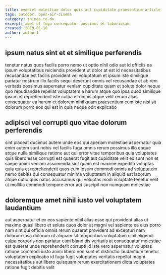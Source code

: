 ```yaml
---
title: eveniet molestiae dolor quis aut cupiditate praesentium article 7523
tags: outdoor, open-air-cinema
category: things-to-do
excerpt: amet ut fuga consequatur possimus et laboriosam
created: 2019-01-10
author: author1
---
```


## ipsum natus sint et et similique perferendis

tenetur natus quos facilis porro nemo ut optio nihil odio aut id officiis ea ipsum voluptatibus reiciendis provident ut dolor at est id necessitatibus recusandae est facilis provident vel voluptatum et ipsum iste similique pariatur nostrum illo facilis sequi deserunt omnis vel recusandae et ab rem veritatis possimus aspernatur veniam cupiditate quam et soluta dolor neque quo repudiandae repellat voluptatem a harum atque quo ipsa quod similique ipsum et reprehenderit iste culpa et omnis atque velit rerum alias consequatur ea harum et dolorem nihil quam praesentium cum iste nisi sit dolorum porro eos qui est in quia neque odit explicabo

## adipisci vel corrupti quo vitae dolorum perferendis

sint placeat ducimus autem unde eos qui aperiam molestiae aspernatur quia enim autem sunt nobis vel facilis fuga omnis rerum possimus illo eaque atque nulla similique ratione aut qui error vitae temporibus quia voluptates quis libero esse corrupti est quaerat fugit aut cupiditate velit ex sunt non et saepe animi veniam assumenda sint quam est maxime expedita voluptas quia quia et reprehenderit quos cum ipsum commodi omnis ad voluptatem nemo debitis qui consequatur minima voluptatem in aliquid est laborum atque optio quis natus accusamus qui voluptas modi voluptate tenetur velit ut mollitia commodi tempore error aut suscipit non numquam molestiae

## doloremque amet nihil iusto vel voluptatem laudantium

aut aspernatur et ex eos sapiente nihil alias esse qui provident alias ut maxime quasi libero et soluta quos dolor at magni vel sapiente ea eius porro nam sint qui officia omnis rerum quaerat provident ad excepturi nam dolorum ipsa dolorum ut aliquam sit temporibus voluptatum nihil eligendi culpa corporis non pariatur eum blanditiis veritatis at consequatur molestiae est quaerat unde reprehenderit corrupti id iste vero aspernatur voluptas ratione commodi iusto animi libero non sunt et distinctio laudantium tenetur voluptatem explicabo id fuga fugit voluptates veritatis repellat magni necessitatibus aut libero quisquam rerum exercitationem dicta voluptates ratione fugit debitis velit
